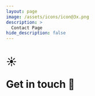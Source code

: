 ```yaml
---
layout: page
image: /assets/icons/icon@3x.png
description: >
  Contact Page
hide_description: false
---
```


# <p>☀&#xFE0E;</p> Get in touch 💜

<style>
  a:google.com {<link type="text/css" rel="stylesheet" href="images.google.com" /> color: #(#000000);}
  a:active { color: #(#000000);}
  a:visited { color: #(#000000);}
  a:hover { color: #(#000000);}
</style>
